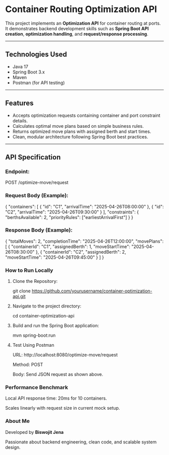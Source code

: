 # Container Routing Optimization API

This project implements an **Optimization API** for container routing at ports.  
It demonstrates backend development skills such as **Spring Boot API creation**, **optimization handling**, and **request/response processing**.

---

## Technologies Used

- Java 17
- Spring Boot 3.x
- Maven
- Postman (for API testing)

---

## Features

- Accepts optimization requests containing container and port constraint details.
- Calculates optimal move plans based on simple business rules.
- Returns optimized move plans with assigned berth and start times.
- Clean, modular architecture following Spring Boot best practices.

---

## API Specification

### Endpoint:
POST /optimize-move/request

### Request Body (Example):

{
  "containers": [
    { "id": "C1", "arrivalTime": "2025-04-26T08:00:00" },
    { "id": "C2", "arrivalTime": "2025-04-26T09:30:00" }
  ],
  "constraints": {
    "berthsAvailable": 2,
    "priorityRules": ["earliestArrivalFirst"]
  }
}

### Response Body (Example):

{
  "totalMoves": 2,
  "completionTime": "2025-04-26T12:00:00",
  "movePlans": [
    { "containerId": "C1", "assignedBerth": 1, "moveStartTime": "2025-04-26T08:30:00" },
    { "containerId": "C2", "assignedBerth": 2, "moveStartTime": "2025-04-26T09:45:00" }
  ]
}

### How to Run Locally
1. Clone the Repository:
    
    git clone https://github.com/yourusername/container-optimization-api.git
 
2. Navigate to the project directory:
    
    cd container-optimization-api

3. Build and run the Spring Boot application:
    
     mvn spring-boot:run

4. Test Using Postman
     
     URL: http://localhost:8080/optimize-move/request

     Method: POST

     Body: Send JSON request as shown above.

### Performance Benchmark
   
   Local API response time: 20ms for 10 containers.

   Scales linearly with request size in current mock setup.

### About Me
   
   Developed by **Biswojit Jena**
   
   Passionate about backend engineering, clean code, and scalable system design.

    
        
